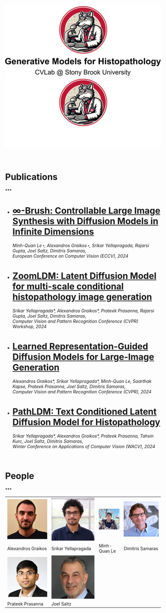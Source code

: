 <div class="light-mode-only">
    <img src="./img/histodiff-social-card-light.png" style={{ maxWidth: '100%', maxHeight: '30vh', display: 'block', margin: '0 auto'}} />
</div>
<div class="dark-mode-only">
    <img src="./img/histodiff-social-card-dark.png" style={{ maxWidth: '100%', maxHeight: '30vh', display: 'block', margin: '0 auto'}} ></img>
</div>
<br/>
<br/>

<h1 style={{fontSize: '36px', textAlign: 'center'}}>Publications</h1>
***
<br/>

<div class="redlink">

- # [∞-Brush: Controllable Large Image Synthesis with Diffusion Models in Infinite Dimensions](./docs/publications/eccv_24)
  _Minh-Quan Le⋆, Alexandros Graikos⋆, Srikar Yellapragada, Rajarsi Gupta, Joel Saltz, Dimitris Samaras, \
  European Conference on Computer Vision (ECCV), 2024_
  <br />

- # [ZoomLDM: Latent Diffusion Model for multi-scale conditional histopathology image generation](./docs/publications/cvprw_24)
  _Srikar Yellapragada*, Alexandros Graikos*, Prateek Prasanna, Rajarsi Gupta, Joel Saltz, Dimitris Samaras, \
  Computer Vision and Pattern Recognition Conference (CVPR) Workshop, 2024_
  <br />

- # [Learned Representation-Guided Diffusion Models for Large-Image Generation](./docs/publications/cvpr_24)
  _Alexandros Graikos*, Srikar Yellapragada*, Minh-Quan Le, Saarthak Kapse, Prateek Prasanna, Joel Saltz, Dimitris Samaras, \
  Computer Vision and Pattern Recognition Conference (CVPR), 2024_
  <br />

- # [PathLDM: Text Conditioned Latent Diffusion Model for Histopathology](./docs/publications/wacv_24)
  _Srikar Yellapragada*, Alexandros Graikos*, Prateek Prasanna, Tahsin Kurc, Joel Saltz, Dimitris Samaras, \
  Winter Conference on Applications of Computer Vision (WACV), 2024_

</div>
<br/>

<h1 style={{fontSize: '36px', textAlign: 'center'}}>People</h1>
***

<center>
<table class="image-table">
    <tr class="no-bg">
        <td class="circle">
          <a href="https://alexgraikos.github.io" target="_blank">
            <img src="./img/people/alex.jpg" alt="Image Alex" class="circle"></img>
          </a>
        </td>
        <td class="circle">
          <a href="https://srikarym.github.io" target="_blank">
            <img src="./img/people/srikar.jpg" alt="Image Srikar" class="circle"></img>
          </a>
        </td>
        <td class="circle">
          <img src="./img/people/quan.jpg" alt="Image Quan" class="circle"></img>
        </td>
        <td class="circle">
          <a href="https://www3.cs.stonybrook.edu/~samaras/" target="_blank">
            <img src="./img/people/dim6cr.jpg" alt="Image Dimitris" class="circle"></img>
          </a>
        </td>
    </tr>
    <tr class="no-bg">
        <td class="centered">Alexandros Graikos</td>
        <td class="centered">Srikar Yellapragada</td>
        <td class="centered">Minh-Quan Le</td>
        <td class="centered">Dimitris Samaras</td>
    </tr>
    <tr class="no-bg">
        <td class="circle">
          <img src="./img/people/prateek.jpg" alt="Image Prateek" class="circle"></img>
        </td>
        <td class="circle">
          <img src="./img/people/joel.jpg" alt="Image Joel" class="circle"></img>
        </td>
    </tr>
    <tr class="no-bg">
        <td class="centered">Prateek Prasanna</td>
        <td class="centered">Joel Saltz</td>
    </tr>
</table>
</center>
